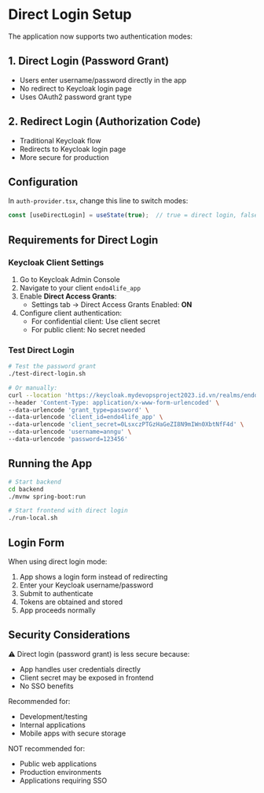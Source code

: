 # Direct Login Setup

The application now supports two authentication modes:

## 1. Direct Login (Password Grant)

- Users enter username/password directly in the app
- No redirect to Keycloak login page
- Uses OAuth2 password grant type

## 2. Redirect Login (Authorization Code)

- Traditional Keycloak flow
- Redirects to Keycloak login page
- More secure for production

## Configuration

In `auth-provider.tsx`, change this line to switch modes:

```typescript
const [useDirectLogin] = useState(true);  // true = direct login, false = redirect
```

## Requirements for Direct Login

### Keycloak Client Settings

1. Go to Keycloak Admin Console
2. Navigate to your client `endo4life_app`
3. Enable **Direct Access Grants**:
   - Settings tab → Direct Access Grants Enabled: **ON**
4. Configure client authentication:
   - For confidential client: Use client secret
   - For public client: No secret needed

### Test Direct Login

```bash
# Test the password grant
./test-direct-login.sh

# Or manually:
curl --location 'https://keycloak.mydevopsproject2023.id.vn/realms/endo4life/protocol/openid-connect/token' \
--header 'Content-Type: application/x-www-form-urlencoded' \
--data-urlencode 'grant_type=password' \
--data-urlencode 'client_id=endo4life_app' \
--data-urlencode 'client_secret=0LsxczPTGzHaGeZI8N9mIWn0XbtNfF4d' \
--data-urlencode 'username=anngu' \
--data-urlencode 'password=123456'
```

## Running the App

```bash
# Start backend
cd backend
./mvnw spring-boot:run

# Start frontend with direct login
./run-local.sh
```

## Login Form

When using direct login mode:

1. App shows a login form instead of redirecting
2. Enter your Keycloak username/password
3. Submit to authenticate
4. Tokens are obtained and stored
5. App proceeds normally

## Security Considerations

⚠️ Direct login (password grant) is less secure because:

- App handles user credentials directly
- Client secret may be exposed in frontend
- No SSO benefits

Recommended for:

- Development/testing
- Internal applications
- Mobile apps with secure storage

NOT recommended for:

- Public web applications
- Production environments
- Applications requiring SSO

